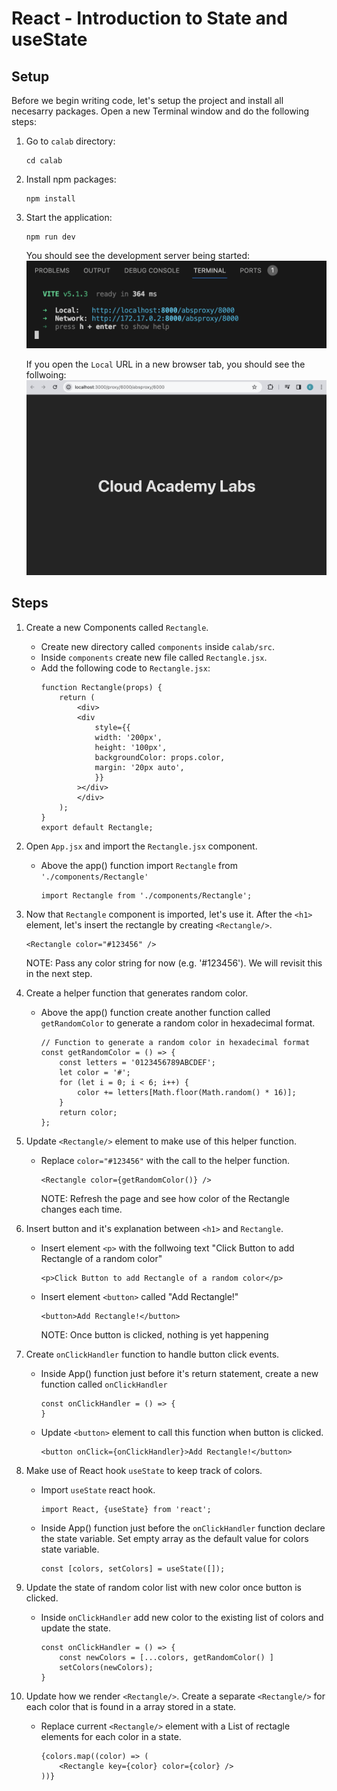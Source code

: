 # React - Introduction to State and useState

## Setup 
Before we begin writing code, let's setup the project and install all necesarry packages.
Open a new Terminal window and do the following steps:

1. Go to `calab` directory:
    ```
    cd calab
    ```
2. Install npm packages:
    ```
    npm install
    ```
3. Start the application:
    ```
    npm run dev
    ```
    You should see the development server being started:
    [![Started](resources/started.png)]() 

    If you open the `Local` URL in a new browser tab, you should see the follwoing:
    [![Initial](resources/initial_screen.png)]()    


## Steps 

1. Create a new Components called `Rectangle`.
    -   Create new directory called `components` inside `calab/src`.
    -   Inside `components` create new file called `Rectangle.jsx`.
    -   Add the following code to `Rectangle.jsx`:
        ```
        function Rectangle(props) {
            return (
                <div>
                <div
                    style={{
                    width: '200px',
                    height: '100px',
                    backgroundColor: props.color,
                    margin: '20px auto',
                    }}
                ></div>
                </div>
            );
        }
        export default Rectangle;
        ```

2. Open `App.jsx` and import the `Rectangle.jsx` component.
    -   Above the app() function import `Rectangle` from `'./components/Rectangle'`
        ```
        import Rectangle from './components/Rectangle';
        ```

3. Now that `Rectangle` component is imported, let's use it. After the `<h1>` element, let's insert the rectangle by creating `<Rectangle/>`.
    ```
    <Rectangle color="#123456" />
    ```

    NOTE: Pass any color string for now (e.g. '#123456'). We will revisit this in the next step.

4. Create a helper function that generates random color.
    -   Above the app() function create another function called `getRandomColor` to generate a random color in hexadecimal format.
        ```
        // Function to generate a random color in hexadecimal format
        const getRandomColor = () => {
            const letters = '0123456789ABCDEF';
            let color = '#';
            for (let i = 0; i < 6; i++) {
                color += letters[Math.floor(Math.random() * 16)];
            }
            return color;
        };
        ```

5. Update `<Rectangle/>` element to make use of this helper function.
    -   Replace `color="#123456"` with the call to the helper function.
        ```
        <Rectangle color={getRandomColor()} />
        ```
        NOTE: Refresh the page and see how color of the Rectangle changes each time.

6. Insert button and it's explanation between `<h1>` and `Rectangle`.
    -   Insert element `<p>` with the follwoing text "Click Button to add Rectangle of a random color" 
        ```
        <p>Click Button to add Rectangle of a random color</p>
        ```
    -   Insert element `<button>` called "Add Rectangle!"
        ```
        <button>Add Rectangle!</button>
        ```

        NOTE: Once button is clicked, nothing is yet happening 

7. Create `onClickHandler` function to handle button click events.
    - Inside App() function just before it's return statement, create a new function called `onClickHandler`
        ```
        const onClickHandler = () => {
        }
        ```
    - Update `<button>` element to call this function when button is clicked.
        ```
        <button onClick={onClickHandler}>Add Rectangle!</button>
        ```

8. Make use of React hook `useState` to keep track of colors.
    -   Import `useState` react hook.
        ```
        import React, {useState} from 'react';
        ```
    -   Inside App() function just before the `onClickHandler` function declare the state variable. Set empty array as the default value for colors state variable.
        ```
        const [colors, setColors] = useState([]);
        ```
 
9. Update the state of random color list with new color once button is clicked.
    -   Inside `onClickHandler` add new color to the existing list of colors and update the state.
        ```
        const onClickHandler = () => {
            const newColors = [...colors, getRandomColor() ]
            setColors(newColors);
        }
        ```

10. Update how we render `<Rectangle/>`. Create a separate `<Rectangle/>` for each color that is found in a array stored in a state.
    - Replace current `<Rectangle/>` element with a List of rectagle elements for each color in a state.
        ```
        {colors.map((color) => (
            <Rectangle key={color} color={color} />
        ))}
        ```




